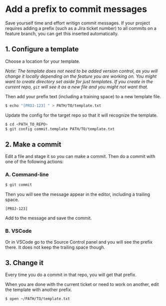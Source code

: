 # Add a prefix to commit messages

Save yourself time and effort writign commit messages. If your project requires adding a prefix (such as a Jira ticket number) to all commits on a feature branch, you can get this inserted automatically.


## 1. Configure a template

Choose a location for your template.

_Note: The template does not need to be added version control, as you will change it locally depending on the feature you are working on. You might want to create directory set aside for just templates. If you create in the current repo, `git` will see it as a new file and you might not want that._

Then add your prefix text (including a training space) to a new template file.

```bash
$ echo "[PROJ-123] " > PATH/TO/template.txt
```

Update the config for the target repo so that it will recognize the template.

```bash
$ cd <PATH_TO_REPO>
$ git config commit.template PATH/TO/template.txt
```


## 2. Make a commit

Edit a file and stage it so you can make a commit. Then do a commit with one of the following actions: 


### A. Command-line

```bash
$ git commit
```

Then you will see the message appear in the editor, including a trailing space.

```
[PROJ-123]
```

Add to the message and save the commit.


### B. VSCode

Or in VSCode go to the Source Control panel and you will see the prefix there. It does not keep the trailing space though.


## 3. Change it

Every time you do a commit in that repo, you will get that prefix.

When you are done with the current ticket or need to work on another, edit the template with another prefix.

```bash
$ open ~/PATH/TO/template.txt
```
